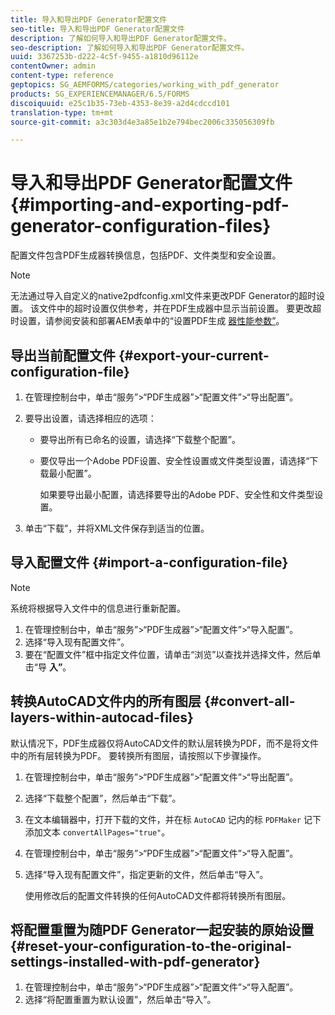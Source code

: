 ```yaml
---
title: 导入和导出PDF Generator配置文件
seo-title: 导入和导出PDF Generator配置文件
description: 了解如何导入和导出PDF Generator配置文件。
seo-description: 了解如何导入和导出PDF Generator配置文件。
uuid: 3367253b-d222-4c5f-9455-a1810d96112e
contentOwner: admin
content-type: reference
geptopics: SG_AEMFORMS/categories/working_with_pdf_generator
products: SG_EXPERIENCEMANAGER/6.5/FORMS
discoiquuid: e25c1b35-73eb-4353-8e39-a2d4cdccd101
translation-type: tm+mt
source-git-commit: a3c303d4e3a85e1b2e794bec2006c335056309fb

---
```



# 导入和导出PDF Generator配置文件 {#importing-and-exporting-pdf-generator-configuration-files}

配置文件包含PDF生成器转换信息，包括PDF、文件类型和安全设置。

>[!NOTE]
>
>无法通过导入自定义的native2pdfconfig.xml文件来更改PDF Generator的超时设置。 该文件中的超时设置仅供参考，并在PDF生成器中显示当前设置。 要更改超时设置，请参阅安装和部署AEM表单中的“设置PDF生成 [器性能参数”](https://www.adobe.com/go/learn_aemforms_installJBoss_63)。

## 导出当前配置文件 {#export-your-current-configuration-file}

1. 在管理控制台中，单击“服务”>“PDF生成器”>“配置文件”>“导出配置”。
1. 要导出设置，请选择相应的选项：

   * 要导出所有已命名的设置，请选择“下载整个配置”。
   * 要仅导出一个Adobe PDF设置、安全性设置或文件类型设置，请选择“下载最小配置”。

      如果要导出最小配置，请选择要导出的Adobe PDF、安全性和文件类型设置。

1. 单击“下载”，并将XML文件保存到适当的位置。

## 导入配置文件 {#import-a-configuration-file}

>[!NOTE]
>
>系统将根据导入文件中的信息进行重新配置。

1. 在管理控制台中，单击“服务”>“PDF生成器”>“配置文件”>“导入配置”。
1. 选择“导入现有配置文件”。
1. 要在“配置文件”框中指定文件位置，请单击“浏览”以查找并选择文件，然后单击“导 **入”**。

## 转换AutoCAD文件内的所有图层 {#convert-all-layers-within-autocad-files}

默认情况下，PDF生成器仅将AutoCAD文件的默认层转换为PDF，而不是将文件中的所有层转换为PDF。 要转换所有图层，请按照以下步骤操作。

1. 在管理控制台中，单击“服务”>“PDF生成器”>“配置文件”>“导出配置”。
1. 选择“下载整个配置”，然后单击“下载”。
1. 在文本编辑器中，打开下载的文件，并在标 `AutoCAD` 记内的标 `PDFMaker` 记下添加文本 `convertAllPages="true"`。
1. 在管理控制台中，单击“服务”>“PDF生成器”>“配置文件”>“导入配置”。
1. 选择“导入现有配置文件”，指定更新的文件，然后单击“导入”。

   使用修改后的配置文件转换的任何AutoCAD文件都将转换所有图层。

## 将配置重置为随PDF Generator一起安装的原始设置 {#reset-your-configuration-to-the-original-settings-installed-with-pdf-generator}

1. 在管理控制台中，单击“服务”>“PDF生成器”>“配置文件”>“导入配置”。
1. 选择“将配置重置为默认设置”，然后单击“导入”。

